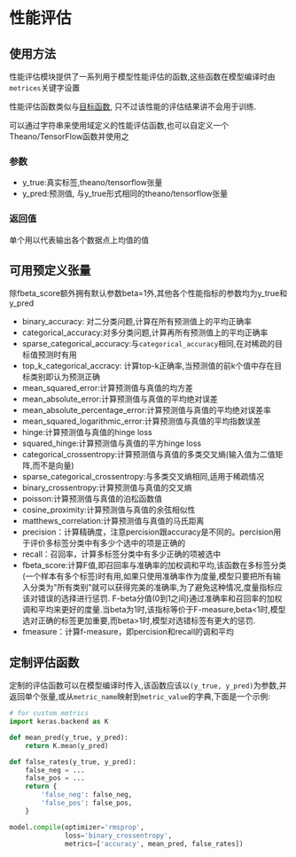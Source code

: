 # 性能评估

## 使用方法

性能评估模块提供了一系列用于模型性能评估的函数,这些函数在模型编译时由`metrices`关键字设置

性能评估函数类似与[目标函数](objectives.md), 只不过该性能的评估结果讲不会用于训练.

可以通过字符串来使用域定义的性能评估函数,也可以自定义一个Theano/TensorFlow函数并使用之

### 参数

* y_true:真实标签,theano/tensorflow张量
* y_pred:预测值, 与y_true形式相同的theano/tensorflow张量

### 返回值

单个用以代表输出各个数据点上均值的值

## 可用预定义张量

除fbeta_score额外拥有默认参数beta=1外,其他各个性能指标的参数均为y_true和y_pred

* binary_accuracy: 对二分类问题,计算在所有预测值上的平均正确率
* categorical_accuracy:对多分类问题,计算再所有预测值上的平均正确率
* sparse_categorical_accuracy:与`categorical_accuracy`相同,在对稀疏的目标值预测时有用
* top_k_categorical_accracy: 计算top-k正确率,当预测值的前k个值中存在目标类别即认为预测正确
* mean_squared_error:计算预测值与真值的均方差
* mean_absolute_error:计算预测值与真值的平均绝对误差
* mean_absolute_percentage_error:计算预测值与真值的平均绝对误差率
* mean_squared_logarithmic_error:计算预测值与真值的平均指数误差
* hinge:计算预测值与真值的hinge loss
* squared_hinge:计算预测值与真值的平方hinge loss
* categorical_crossentropy:计算预测值与真值的多类交叉熵(输入值为二值矩阵,而不是向量)
* sparse_categorical_crossentropy:与多类交叉熵相同,适用于稀疏情况
* binary_crossentropy:计算预测值与真值的交叉熵
* poisson:计算预测值与真值的泊松函数值
* cosine_proximity:计算预测值与真值的余弦相似性
* matthews_correlation:计算预测值与真值的马氏距离
* precision：计算精确度，注意percision跟accuracy是不同的。percision用于评价多标签分类中有多少个选中的项是正确的
* recall：召回率，计算多标签分类中有多少正确的项被选中
* fbeta_score:计算F值,即召回率与准确率的加权调和平均,该函数在多标签分类(一个样本有多个标签)时有用,如果只使用准确率作为度量,模型只要把所有输入分类为"所有类别"就可以获得完美的准确率,为了避免这种情况,度量指标应该对错误的选择进行惩罚. F-beta分值(0到1之间)通过准确率和召回率的加权调和平均来更好的度量.当beta为1时,该指标等价于F-measure,beta<1时,模型选对正确的标签更加重要,而beta>1时,模型对选错标签有更大的惩罚.
* fmeasure：计算f-measure，即percision和recall的调和平均

## 定制评估函数

定制的评估函数可以在模型编译时传入,该函数应该以`(y_true, y_pred)`为参数,并返回单个张量,或从`metric_name`映射到`metric_value`的字典,下面是一个示例:

```python
# for custom metrics
import keras.backend as K

def mean_pred(y_true, y_pred):
    return K.mean(y_pred)

def false_rates(y_true, y_pred):
    false_neg = ...
    false_pos = ...
    return {
        'false_neg': false_neg,
        'false_pos': false_pos,
    }

model.compile(optimizer='rmsprop',
              loss='binary_crossentropy',
              metrics=['accuracy', mean_pred, false_rates])
```
